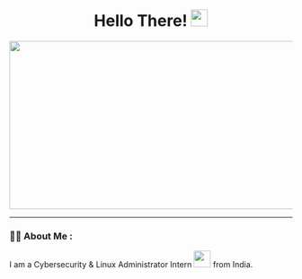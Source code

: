 <!--
**prharshith/prharshith** is a ✨ _special_ ✨ repository because its `README.md` (this file) appears on your GitHub profile.

Here are some ideas to get you started:

- 🔭 I’m currently working on ...
- 🌱 I’m currently learning ...
- 👯 I’m looking to collaborate on ...
- 🤔 I’m looking for help with ...
- 💬 Ask me about ...
- 📫 How to reach me: ...
- 😄 Pronouns: ...
- ⚡ Fun fact: ...
-->
<h1 align="center">
  Hello There!
  <img src="https://media.giphy.com/media/hvRJCLFzcasrR4ia7z/giphy.gif" width="30px"/>
</h1>

<!--<div id="header" align="center">
  <img src="https://media.giphy.com/media/dP0WAyNyTKSNqNm6zn/giphy.gif" width="200"/>
</div>

<div id="badges" align="center">
  <a href="https://www.linkedin.com/in/prharshith">
    <img src="https://img.shields.io/badge/LinkedIn-blue?style=for-the-badge&logo=linkedin&logoColor=white" alt="LinkedIn Badge"/>
  </a>
</div>-->

<img src="https://komarev.com/ghpvc/?username=prharshith&style=flat-square&color=blue" alt="" align="center"/>

<div align="center">
  <img src="https://media.giphy.com/media/2sbLlG7XNuzzeVKvw0/giphy.gif" width="600" height="300"/>
</div>

---

### :man_technologist: About Me :
I am a Cybersecurity & Linux Administrator Intern <img src="https://media.giphy.com/media/WUlplcMpOCEmTGBtBW/giphy.gif" width="30"> from India.
